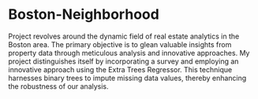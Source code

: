 # Boston-Neighborhood
Project revolves around the dynamic field of real estate analytics in the Boston area. The primary objective is to glean valuable insights from property data through meticulous analysis and innovative approaches. My project distinguishes itself by incorporating a survey and employing an innovative approach using the Extra Trees Regressor. This technique harnesses binary trees to impute missing data values, thereby enhancing the robustness of our analysis.
